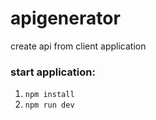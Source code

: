 # apigenerator
create api from client application
### start application:
1. `npm install`
2. `npm run dev`
